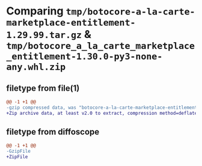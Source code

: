 # Comparing `tmp/botocore-a-la-carte-marketplace-entitlement-1.29.99.tar.gz` & `tmp/botocore_a_la_carte_marketplace_entitlement-1.30.0-py3-none-any.whl.zip`

## filetype from file(1)

```diff
@@ -1 +1 @@
-gzip compressed data, was "botocore-a-la-carte-marketplace-entitlement-1.29.99.tar", last modified: Sat Mar 25 01:22:58 2023, max compression
+Zip archive data, at least v2.0 to extract, compression method=deflate
```

## filetype from diffoscope

```diff
@@ -1 +1 @@
-GzipFile
+ZipFile
```

